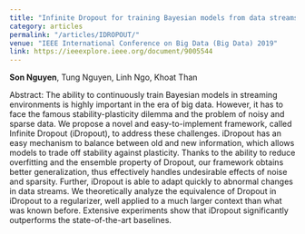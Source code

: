 ```yaml
---
title: "Infinite Dropout for training Bayesian models from data streams"
category: articles
permalink: "/articles/IDROPOUT/"
venue: "IEEE International Conference on Big Data (Big Data) 2019"
link: https://ieeexplore.ieee.org/document/9005544
---
```


[comment]: <> (<a href="https://ieeexplore.ieee.org/document/9005544">Arxiv</a>.)
<b>Son Nguyen</b>, Tung Nguyen, Linh Ngo, Khoat Than

Abstract: The ability to continuously train Bayesian models in streaming environments is highly important in the era of big data. However, it has to face the famous stability-plasticity dilemma and the problem of noisy and sparse data. We propose a novel and easy-to-implement framework, called Infinite Dropout (iDropout), to address these challenges. iDropout has an easy mechanism to balance between old and new information, which allows models to trade off stability against plasticity. Thanks to the ability to reduce overfitting and the ensemble property of Dropout, our framework obtains better generalization, thus effectively handles undesirable effects of noise and sparsity. Further, iDropout is able to adapt quickly to abnormal changes in data streams. We theoretically analyze the equivalence of Dropout in iDropout to a regularizer, well applied to a much larger context than what was known before. Extensive experiments show that iDropout significantly outperforms the state-of-the-art baselines.
